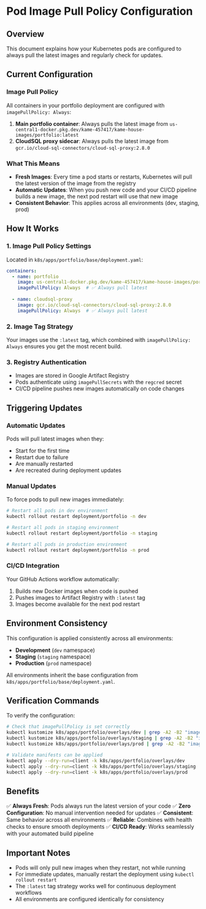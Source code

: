 # Pod Image Pull Policy Configuration

## Overview
This document explains how your Kubernetes pods are configured to always pull the latest images and regularly check for updates.

## Current Configuration

### Image Pull Policy
All containers in your portfolio deployment are configured with `imagePullPolicy: Always`:

1. **Main portfolio container**: Always pulls the latest image from `us-central1-docker.pkg.dev/kame-457417/kame-house-images/portfolio:latest`
2. **CloudSQL proxy sidecar**: Always pulls the latest image from `gcr.io/cloud-sql-connectors/cloud-sql-proxy:2.8.0`

### What This Means
- **Fresh Images**: Every time a pod starts or restarts, Kubernetes will pull the latest version of the image from the registry
- **Automatic Updates**: When you push new code and your CI/CD pipeline builds a new image, the next pod restart will use that new image
- **Consistent Behavior**: This applies across all environments (dev, staging, prod)

## How It Works

### 1. Image Pull Policy Settings
Located in `k8s/apps/portfolio/base/deployment.yaml`:

```yaml
containers:
  - name: portfolio
    image: us-central1-docker.pkg.dev/kame-457417/kame-house-images/portfolio:latest
    imagePullPolicy: Always  # ✅ Always pull latest
    
  - name: cloudsql-proxy
    image: gcr.io/cloud-sql-connectors/cloud-sql-proxy:2.8.0
    imagePullPolicy: Always  # ✅ Always pull latest
```

### 2. Image Tag Strategy
Your images use the `:latest` tag, which combined with `imagePullPolicy: Always` ensures you get the most recent build.

### 3. Registry Authentication
- Images are stored in Google Artifact Registry
- Pods authenticate using `imagePullSecrets` with the `regcred` secret
- CI/CD pipeline pushes new images automatically on code changes

## Triggering Updates

### Automatic Updates
Pods will pull latest images when they:
- Start for the first time
- Restart due to failure
- Are manually restarted
- Are recreated during deployment updates

### Manual Updates
To force pods to pull new images immediately:

```bash
# Restart all pods in dev environment
kubectl rollout restart deployment/portfolio -n dev

# Restart all pods in staging environment  
kubectl rollout restart deployment/portfolio -n staging

# Restart all pods in production environment
kubectl rollout restart deployment/portfolio -n prod
```

### CI/CD Integration
Your GitHub Actions workflow automatically:
1. Builds new Docker images when code is pushed
2. Pushes images to Artifact Registry with `:latest` tag
3. Images become available for the next pod restart

## Environment Consistency

This configuration is applied consistently across all environments:
- **Development** (`dev` namespace)
- **Staging** (`staging` namespace) 
- **Production** (`prod` namespace)

All environments inherit the base configuration from `k8s/apps/portfolio/base/deployment.yaml`.

## Verification Commands

To verify the configuration:

```bash
# Check that imagePullPolicy is set correctly
kubectl kustomize k8s/apps/portfolio/overlays/dev | grep -A2 -B2 "imagePullPolicy"
kubectl kustomize k8s/apps/portfolio/overlays/staging | grep -A2 -B2 "imagePullPolicy"  
kubectl kustomize k8s/apps/portfolio/overlays/prod | grep -A2 -B2 "imagePullPolicy"

# Validate manifests can be applied
kubectl apply --dry-run=client -k k8s/apps/portfolio/overlays/dev
kubectl apply --dry-run=client -k k8s/apps/portfolio/overlays/staging
kubectl apply --dry-run=client -k k8s/apps/portfolio/overlays/prod
```

## Benefits

✅ **Always Fresh**: Pods always run the latest version of your code
✅ **Zero Configuration**: No manual intervention needed for updates
✅ **Consistent**: Same behavior across all environments
✅ **Reliable**: Combines with health checks to ensure smooth deployments
✅ **CI/CD Ready**: Works seamlessly with your automated build pipeline

## Important Notes

- Pods will only pull new images when they restart, not while running
- For immediate updates, manually restart the deployment using `kubectl rollout restart`
- The `:latest` tag strategy works well for continuous deployment workflows
- All environments are configured identically for consistency
